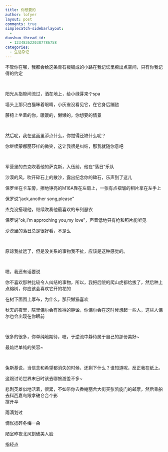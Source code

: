 ```yaml
---
title: 你想要的
author: lofyer
layout: post
comments: true
simplecatch-sidebarlayout:
  - 
duoshuo_thread_id:
  - 1234836220387786758
categories:
  - 生活杂记
---
```

不管你在哪，我都会给这条青石板铺成的小路在我记忆里腾出点空间，只有你我记得的约定

&nbsp;

阳光从指隙间流过，洒在地上，给小绿芽来个spa

墙头上那只白猫眯着眼睛，小灰雀没看见它，在它身后蹦跶

藤椅上坐着的你，暖暖的，懒懒的，你想要的情景

&nbsp;

然后呢，我在这画里添点什么，你觉得还缺什么呢？

你继续蒙娜丽莎样的微笑，这让我很是纠结，那我就随你意吧

&nbsp;

军营里的杰克吹着他的萨克斯，入伍前，他在“落日”乐队

沙漠的风，吹开碎石上的散沙，露出纪念你的碑石，乐声到了这儿

保罗坐在卡车旁，擦地铮亮的M16A靠在左肩上，一张有点褶皱的相片拿在左手上

保罗说&#8221;jack,another song,please&#8221;

杰克没搭理他，继续吹奏他最喜欢的布列瑟农

保罗说&#8221;ok,I&#8217;m approching you,my love&#8221;，声音低地只有枪和照片能听见

沙漠里的落日总是很好看，不是么

&nbsp;

原谅我扯远了，但是没关系的事物我不扯，应该是这种感觉的。

&nbsp;

嗯，我还有话要说

你不喜欢那种比较令人纠结的事物，所以，我把后院的爬山虎都给拔了，然后种上点榕树，你应该会喜欢它开的花的

在树下面围上厚布，为什么，那只懒猫喜欢

秋天的夜里，院里偶尔会有难得的静谧，你偶尔会在这时候想起一些人，这些人偶尔也会出现在你眼前

&nbsp;

很多的很多，你单纯地期待，嗯，于逆流中静待属于自己的那份美好~

最灿烂单纯的笑容~

&nbsp;

兔斯基说，当信念和希望都消失的时候，还剩下什么？谁知道呢，反正我在纸上。

这跟讨论世界末日时该去哪旅游差不多~

悲剧英雄似地活着，很累，不如带你去香榭丽舍大街买张凯旋门的邮票，然后乘船去科西嘉岛跟拿破仑合个影  
撑开伞

雨滴划过

惆怅捻碎冬梅一朵

陋室昨夜北风割破美人脸

指轻点

&nbsp;